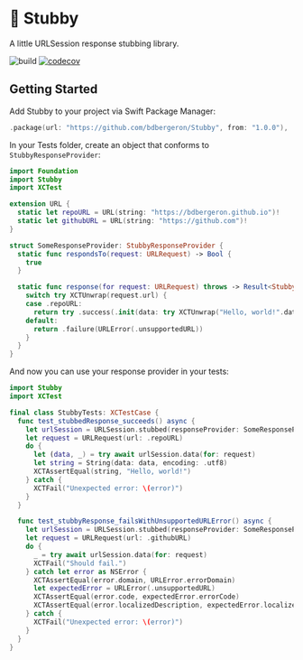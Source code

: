 # 🥸 Stubby
A little URLSession response stubbing library.

![build](https://github.com/bdbergeron/stubby/actions/workflows/build-and-test.yml/badge.svg)
[![codecov](https://codecov.io/gh/bdbergeron/Stubby/graph/badge.svg?token=vIOaloNoGB)](https://codecov.io/gh/bdbergeron/Stubby)

## Getting Started

Add Stubby to your project via Swift Package Manager:

```swift
.package(url: "https://github.com/bdbergeron/Stubby", from: "1.0.0"),
```

In your Tests folder, create an object that conforms to `StubbyResponseProvider`:

```swift
import Foundation
import Stubby
import XCTest

extension URL {
  static let repoURL = URL(string: "https://bdbergeron.github.io")!
  static let githubURL = URL(string: "https://github.com")!
}

struct SomeResponseProvider: StubbyResponseProvider {
  static func respondsTo(request: URLRequest) -> Bool {
    true
  }

  static func response(for request: URLRequest) throws -> Result<StubbyResponse, Error> {
    switch try XCTUnwrap(request.url) {
    case .repoURL:
      return try .success(.init(data: try XCTUnwrap("Hello, world!".data(using: .utf8)), for: .repoURL))
    default:
      return .failure(URLError(.unsupportedURL))
    }
  }
}
```

And now you can use your response provider in your tests:

```swift
import Stubby
import XCTest

final class StubbyTests: XCTestCase {
  func test_stubbedResponse_succeeds() async {
    let urlSession = URLSession.stubbed(responseProvider: SomeResponseProvider.self)
    let request = URLRequest(url: .repoURL)
    do {
      let (data, _) = try await urlSession.data(for: request)
      let string = String(data: data, encoding: .utf8)
      XCTAssertEqual(string, "Hello, world!")
    } catch {
      XCTFail("Unexpected error: \(error)")
    }
  }

  func test_stubbyResponse_failsWithUnsupportedURLError() async {
    let urlSession = URLSession.stubbed(responseProvider: SomeResponseProvider.self)
    let request = URLRequest(url: .githubURL)
    do {
      _ = try await urlSession.data(for: request)
      XCTFail("Should fail.")
    } catch let error as NSError {
      XCTAssertEqual(error.domain, URLError.errorDomain)
      let expectedError = URLError(.unsupportedURL)
      XCTAssertEqual(error.code, expectedError.errorCode)
      XCTAssertEqual(error.localizedDescription, expectedError.localizedDescription)
    } catch {
      XCTFail("Unexpected error: \(error)")
    }
  }
}
```
